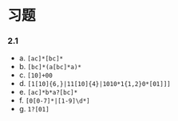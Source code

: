 # 习题
### 2.1
* a. `[ac]*[bc]*`
* b. `[bc]*(a[bc]*a)*`
* c. `[10]+00`
* d. `[1[10]{6,}|11[10]{4}|1010*1{1,2}0*[01]]]`
* e. `[ac]*b*a?[bc]*`
* f. `[0[0-7]*|[1-9]\d*]`
* g. `1?[01]`